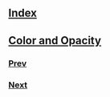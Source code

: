 ## [Index](https://github.com/IIKUYY/CSS/main/README.md)
## [Color and Opacity](https://github.com/IIKUYY/CSS/blob/main/Chapter10/Ch10.md)

### [Prev](https://github.com/IIKUYY/CSS/blob/main/Chapter09/README.md)
### [Next](https://github.com/IIKUYY/CSS/blob/main/Chapter11/README.md)